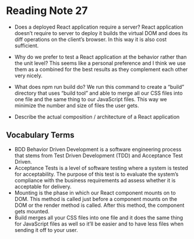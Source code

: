 # Reading Note 27

- Does a deployed React application require a server?
React application doesn’t require to server to deploy it builds the virtual DOM and does its diff operations on the client’s browser. In this way it is also cost sufficient. 

- Why do we prefer to test a React application at the behavior rather than the unit level?
This seems like a personal preference and I think we use them as a combined for the best results as they complement each other very nicely. 

- What does npm run build do?
We run this command to create a “build” directory that uses “build tool” and able to merge all our CSS files into one file and the same thing to our JavaScript files. This way we minimize the number and size of files the user gets. 

- Describe the actual composition / architecture of a React application

## Vocabulary Terms

- BDD Behavior Driven Development is a software engineering process that stems from Test Driven Development (TDD) and Acceptance Test Driven. 
- Acceptance Tests is a level of software testing where a system is tested for acceptability. The purpose of this test is to evaluate the system’s compliance with the business requirements ad assess whether it is acceptable for delivery.
- Mounting is the phase in which our React component mounts on to DOM. This method is called just before a component mounts on the DOM or the render method is called. After this method, the component gets mounted.
- Build merges all your CSS files into one file and it does the same thing for JavaScript files as well so it’ll  be easier and to have less files when sending it off to your user. 


